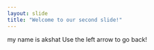 ```yaml
---
layout: slide
title: "Welcome to our second slide!"
---
```

my name is akshat
Use the left arrow to go back!

